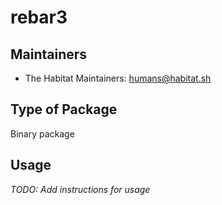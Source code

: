 # rebar3

## Maintainers

* The Habitat Maintainers: <humans@habitat.sh>

## Type of Package

Binary package

## Usage

*TODO: Add instructions for usage*
